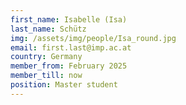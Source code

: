 ```yaml
---
first_name: Isabelle (Isa)
last_name: Schütz
img: /assets/img/people/Isa_round.jpg
email: first.last@imp.ac.at
country: Germany
member_from: February 2025
member_till: now
position: Master student
---
```

